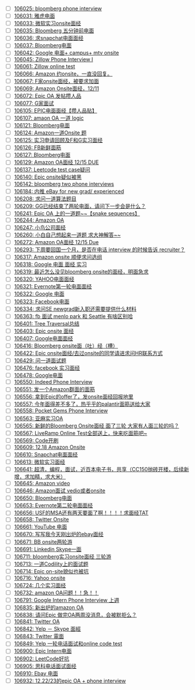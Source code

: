 - [ ] [106025: bloomberg phone interview](http://instant.1point3acres.com/thread/106025)
- [ ] [106031: 雅虎电面](http://instant.1point3acres.com/thread/106031)
- [ ] [106033: 微软实习onsite面经](http://instant.1point3acres.com/thread/106033)
- [ ] [106035: Bloomberg 五分钟前电面](http://instant.1point3acres.com/thread/106035)
- [ ] [106036: 求snapchat电面面经](http://instant.1point3acres.com/thread/106036)
- [ ] [106037: Bloomberg电面](http://instant.1point3acres.com/thread/106037)
- [ ] [106042: Google 电面+ campus+ mtv onsite](http://instant.1point3acres.com/thread/106042)
- [ ] [106045: Zillow Phone Interview I](http://instant.1point3acres.com/thread/106045)
- [ ] [106061: Zillow online test](http://instant.1point3acres.com/thread/106061)
- [ ] [106066: Amazon 约onsite，一直没回复。](http://instant.1point3acres.com/thread/106066)
- [ ] [106067: F家onsite面经，被要求加面](http://instant.1point3acres.com/thread/106067)
- [ ] [106069: Amazon Onsite面经，12/11](http://instant.1point3acres.com/thread/106069)
- [ ] [106072: Epic OA 发帖攒人品](http://instant.1point3acres.com/thread/106072)
- [ ] [106077: G家面试](http://instant.1point3acres.com/thread/106077)
- [ ] [106105: EPIC电面面经【攒人品贴】](http://instant.1point3acres.com/thread/106105)
- [ ] [106107: amaon OA 一道 logic](http://instant.1point3acres.com/thread/106107)
- [ ] [106121: Bloomberg电面](http://instant.1point3acres.com/thread/106121)
- [ ] [106124: Amazon一道Onsite 题](http://instant.1point3acres.com/thread/106124)
- [ ] [106125: 实习申请回顾及F和G实习面经](http://instant.1point3acres.com/thread/106125)
- [ ] [106126: FB新鲜面筋](http://instant.1point3acres.com/thread/106126)
- [ ] [106127: Bloomberg电面](http://instant.1point3acres.com/thread/106127)
- [ ] [106129: Amazon OA面经 12/15 DUE](http://instant.1point3acres.com/thread/106129)
- [ ] [106137: Leetcode test case疑问](http://instant.1point3acres.com/thread/106137)
- [ ] [106140: Epic onsite疑似被黑](http://instant.1point3acres.com/thread/106140)
- [ ] [106142: bloomberg two phone interviews](http://instant.1point3acres.com/thread/106142)
- [ ] [106184: 内推 eBay for new grad/ experienced](http://instant.1point3acres.com/thread/106184)
- [ ] [106208: 求问一道算法题目](http://instant.1point3acres.com/thread/106208)
- [ ] [106209: GG已经结束了两轮电面，请问下一步会是什么？](http://instant.1point3acres.com/thread/106209)
- [ ] [106241: Epic OA 上的一道题~~【snake sequences】](http://instant.1point3acres.com/thread/106241)
- [ ] [106244: Amazon OA](http://instant.1point3acres.com/thread/106244)
- [ ] [106247: 小鸟公司面经](http://instant.1point3acres.com/thread/106247)
- [ ] [106260: 小白自己想起来一道题 求大神解答~~](http://instant.1point3acres.com/thread/106260)
- [ ] [106272: Amazon OA面经 12/15 Due](http://instant.1point3acres.com/thread/106272)
- [ ] [106293: 下周要回国一个月，是否在电话 interview 的时候告诉 recruiter？](http://instant.1point3acres.com/thread/106293)
- [ ] [106317: Amazon onsite 顺便求问选组](http://instant.1point3acres.com/thread/106317)
- [ ] [106318: Google 电面 面经 实习](http://instant.1point3acres.com/thread/106318)
- [ ] [106319: 最近怎么没见bloomberg onsite的面经，明面急求](http://instant.1point3acres.com/thread/106319)
- [ ] [106320: YAHOO电面面经](http://instant.1point3acres.com/thread/106320)
- [ ] [106321: Evernote第一轮电面面经](http://instant.1point3acres.com/thread/106321)
- [ ] [106322: Google 电面](http://instant.1point3acres.com/thread/106322)
- [ ] [106323: Facebook电面](http://instant.1point3acres.com/thread/106323)
- [ ] [106334: 求问SE newgrad新入职还需要提供什么材料](http://instant.1point3acres.com/thread/106334)
- [ ] [106363: fb 面试 menlo park 和 Seattle 有啥区别哈](http://instant.1point3acres.com/thread/106363)
- [ ] [106401: Tree Traversal总结](http://instant.1point3acres.com/thread/106401)
- [ ] [106403: Epic onsite 面经](http://instant.1point3acres.com/thread/106403)
- [ ] [106407: Google电面面经](http://instant.1point3acres.com/thread/106407)
- [ ] [106416: Bloomberg onsite面（吐）经（槽）](http://instant.1point3acres.com/thread/106416)
- [ ] [106422: Epic onsite面经/去过onsite的同学请进求问HR联系方式](http://instant.1point3acres.com/thread/106422)
- [ ] [106429: 问一道面试题](http://instant.1point3acres.com/thread/106429)
- [ ] [106476: facebook 实习面经](http://instant.1point3acres.com/thread/106476)
- [ ] [106478: Google电面](http://instant.1point3acres.com/thread/106478)
- [ ] [106550: Indeed Phone Interview](http://instant.1point3acres.com/thread/106550)
- [ ] [106551: 发一个Amazon群面的面筋](http://instant.1point3acres.com/thread/106551)
- [ ] [106556: 拿到Epic的offer了，发onsite面经回报地里](http://instant.1point3acres.com/thread/106556)
- [ ] [106557: 今年面得差不多了，热乎乎的palantir面筋送给大家](http://instant.1point3acres.com/thread/106557)
- [ ] [106558: Pocket Gems Phone Interview](http://instant.1point3acres.com/thread/106558)
- [ ] [106563: 亚麻实习OA](http://instant.1point3acres.com/thread/106563)
- [ ] [106565: 新鲜的Bloomberg Onsite面经 面了三轮 大家有人面三轮的吗？](http://instant.1point3acres.com/thread/106565)
- [ ] [106567: LiveRamp Online Test全部送上，快来吃面筋吧~](http://instant.1point3acres.com/thread/106567)
- [ ] [106569: Code开刷](http://instant.1point3acres.com/thread/106569)
- [ ] [106609: 12.18 Amazon Onsite](http://instant.1point3acres.com/thread/106609)
- [ ] [106610: Snapchat电面面经](http://instant.1point3acres.com/thread/106610)
- [ ] [106613: 微软实习面经](http://instant.1point3acres.com/thread/106613)
- [ ] [106641: 超清，编程，面试，近百本电子书，共享（CC150抛砖开楼，后续新增，求加精，求大米）](http://instant.1point3acres.com/thread/106641)
- [ ] [106645: Amazon video](http://instant.1point3acres.com/thread/106645)
- [ ] [106646: Amazon面试 vedio或者onsite](http://instant.1point3acres.com/thread/106646)
- [ ] [106650: Bloomberg电面](http://instant.1point3acres.com/thread/106650)
- [ ] [106653: Evernote第二轮电面面经](http://instant.1point3acres.com/thread/106653)
- [ ] [106656: USF的MSA还有两天要面了啊！！！！求面经TAT](http://instant.1point3acres.com/thread/106656)
- [ ] [106658: Twitter Onsite](http://instant.1point3acres.com/thread/106658)
- [ ] [106661: YouTube 电面](http://instant.1point3acres.com/thread/106661)
- [ ] [106670: 写写我今天刚出炉的ebay面经](http://instant.1point3acres.com/thread/106670)
- [ ] [106671: BB onsite两轮游](http://instant.1point3acres.com/thread/106671)
- [ ] [106691: Linkedin Skype一面](http://instant.1point3acres.com/thread/106691)
- [ ] [106711: bloomberg实习onsite面经 三轮游](http://instant.1point3acres.com/thread/106711)
- [ ] [106713: 一道Codility上的面试题](http://instant.1point3acres.com/thread/106713)
- [ ] [106714: Epic on-site貌似也被坑](http://instant.1point3acres.com/thread/106714)
- [ ] [106716: Yahoo onsite](http://instant.1point3acres.com/thread/106716)
- [ ] [106724: 几个实习面经](http://instant.1point3acres.com/thread/106724)
- [ ] [106732: amazon OA问题！！急！！](http://instant.1point3acres.com/thread/106732)
- [ ] [106791: Google Intern Phone Interview 上週](http://instant.1point3acres.com/thread/106791)
- [ ] [106835: 新出炉的amazon OA](http://instant.1point3acres.com/thread/106835)
- [ ] [106838: 请问Epic 做完OA两周没消息，会被默拒么？](http://instant.1point3acres.com/thread/106838)
- [ ] [106841: Twitter OA](http://instant.1point3acres.com/thread/106841)
- [ ] [106842: Yelp － Skype 面經](http://instant.1point3acres.com/thread/106842)
- [ ] [106843: Twitter 電面](http://instant.1point3acres.com/thread/106843)
- [ ] [106849: Yelp 一轮电话面试和online code test](http://instant.1point3acres.com/thread/106849)
- [ ] [106900: Epic Intern电面](http://instant.1point3acres.com/thread/106900)
- [ ] [106902: LeetCode好坑](http://instant.1point3acres.com/thread/106902)
- [ ] [106905: 思科电话面试面经](http://instant.1point3acres.com/thread/106905)
- [ ] [106910: Ebay 电面](http://instant.1point3acres.com/thread/106910)
- [ ] [106932: 12.22/23的epic OA + phone interview](http://instant.1point3acres.com/thread/106932)
